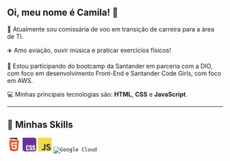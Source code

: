 ## Oi, meu nome é Camila! 👋

🌱 Atualmente sou comissária de voo em transição de carreira para a área de TI. 

✈️ Amo aviação, ouvir música e praticar exercícios físicos!

🔭 Estou participando do bootcamp da Santander em parceria com a DIO, com foco em desenvolvimento Front-End e Santander Code Girls, com foco em AWS.

💻 Minhas principais tecnologias são: **HTML**, **CSS** e **JavaScript**.

---

## 🚀 Minhas Skills

<code><img height="32" src="https://raw.githubusercontent.com/github/explore/80688e429a7d4ef2fca1e82350fe8e3517d3494d/topics/html/html.png" alt="HTML5"/></code>
<code><img height="32" src="https://raw.githubusercontent.com/github/explore/80688e429a7d4ef2fca1e82350fe8e3517d3494d/topics/css/css.png" alt="CSS"/></code>
<code><img height="32" src="https://raw.githubusercontent.com/github/explore/80688e429a7d4ef2fca1e82350fe8e3517d3494d/topics/javascript/javascript.png" alt="Javascript"/></code>
<code><img height="32" src="https://img.shields.io/badge/Google_Cloud-4285F4?style=for-the-badge&logo=google-cloud&logoColor=white" alt="Google Cloud"/></code>
